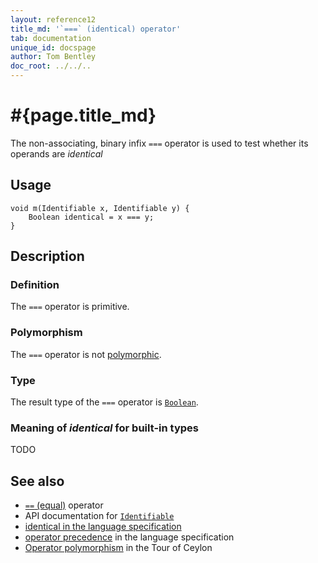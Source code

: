 ```yaml
---
layout: reference12
title_md: '`===` (identical) operator'
tab: documentation
unique_id: docspage
author: Tom Bentley
doc_root: ../../..
---
```


# #{page.title_md}

The non-associating, binary infix `===` operator is used to test whether its operands 
are *identical*

## Usage 

<!-- try: -->
    void m(Identifiable x, Identifiable y) {
        Boolean identical = x === y;
    }

## Description

### Definition 

The `===` operator is primitive.

### Polymorphism

The `===` operator is not [polymorphic](#{page.doc_root}/reference/operator/operator-polymorphism).

### Type

The result type of the `===` operator is [`Boolean`](#{site.urls.apidoc_1_1}/Boolean.type.html).

### Meaning of *identical* for built-in types

TODO

## See also

* [`==` (equal)](../equal) operator
* API documentation for [`Identifiable`](#{site.urls.apidoc_1_1}/Identifiable.type.html)
* [identical in the language specification](#{site.urls.spec_current}#equalitycomparison)
* [operator precedence](#{site.urls.spec_current}#operatorprecedence) in the 
  language specification
* [Operator polymorphism](#{page.doc_root}/tour/language-module/#operator_polymorphism) 
  in the Tour of Ceylon
